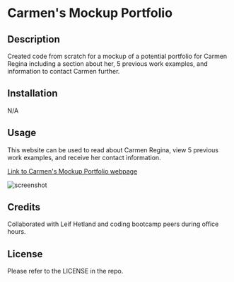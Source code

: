 # Carmen's Mockup Portfolio

## Description

Created code from scratch for a mockup of a potential portfolio for Carmen Regina including a section about her, 5 previous work examples, and information to contact Carmen further.

## Installation

N/A

## Usage

This website can be used to read about Carmen Regina, view 5 previous work examples, and receive her contact information.

[Link to Carmen's Mockup Portfolio webpage](https://crcarmen23.github.io/carmen-mockup-portfolio/)

![screenshot](assets/images/screenshot.png)


## Credits

Collaborated with Leif Hetland and coding bootcamp peers during office hours.

## License

Please refer to the LICENSE in the repo.